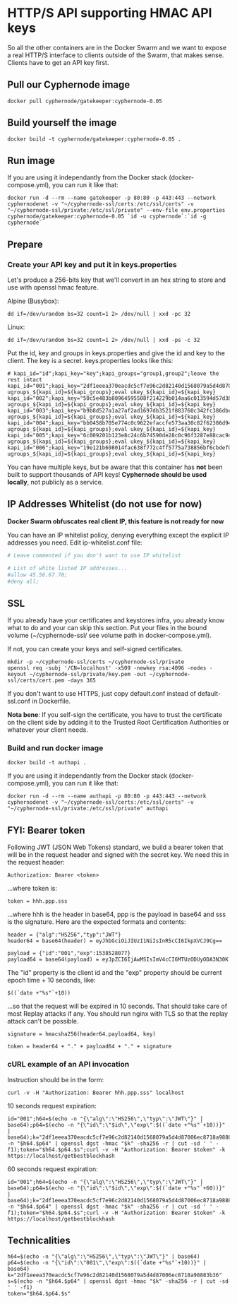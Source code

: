 # HTTP/S API supporting HMAC API keys

So all the other containers are in the Docker Swarm and we want to expose a real HTTP/S interface to clients outside of the Swarm, that makes sense.  Clients have to get an API key first.

## Pull our Cyphernode image

```shell
docker pull cyphernode/gatekeeper:cyphernode-0.05
```

## Build yourself the image

```shell
docker build -t cyphernode/gatekeeper:cyphernode-0.05 .
```

## Run image

If you are using it independantly from the Docker stack (docker-compose.yml), you can run it like that:

```shell
docker run -d --rm --name gatekeeper -p 80:80 -p 443:443 --network cyphernodenet -v "~/cyphernode-ssl/certs:/etc/ssl/certs" -v "~/cyphernode-ssl/private:/etc/ssl/private" --env-file env.properties cyphernode/gatekeeper:cyphernode-0.05 `id -u cyphernode`:`id -g cyphernode`
```

## Prepare

### Create your API key and put it in keys.properties

Let's produce a 256-bits key that we'll convert in an hex string to store and use with openssl hmac feature.

Alpine (Busybox):

```shell
dd if=/dev/urandom bs=32 count=1 2> /dev/null | xxd -pc 32
```

Linux:

```shell
dd if=/dev/urandom bs=32 count=1 2> /dev/null | xxd -ps -c 32
```

Put the id, key and groups in keys.properties and give the id and key to the client.  The key is a secret.  keys.properties looks like this:

```property
# kapi_id="id";kapi_key="key";kapi_groups="group1,group2";leave the rest intact
kapi_id="001";kapi_key="2df1eeea370eacdc5cf7e96c2d82140d1568079a5d4d87006ec8718a98883b36";kapi_groups="watcher";eval ugroups_${kapi_id}=${kapi_groups};eval ukey_${kapi_id}=${kapi_key}
kapi_id="002";kapi_key="50c5e483b80964595508f214229b014aa6c013594d57d38bcb841093a39f1d83";kapi_groups="watcher";eval ugroups_${kapi_id}=${kapi_groups};eval ukey_${kapi_id}=${kapi_key}
kapi_id="003";kapi_key="b9b8d527a1a27af2ad1697db3521f883760c342fc386dbc42c4efbb1a4d5e0af";kapi_groups="watcher,spender";eval ugroups_${kapi_id}=${kapi_groups};eval ukey_${kapi_id}=${kapi_key}
kapi_id="004";kapi_key="bb0458b705e774c0c9622efaccfe573aa30c82f62386d9435f04e9727cdc26fd";kapi_groups="watcher,spender";eval ugroups_${kapi_id}=${kapi_groups};eval ukey_${kapi_id}=${kapi_key}
kapi_id="005";kapi_key="6c009201b123e8c24c6b74590de28c0c96f3287e88cac9460a2173a53d73fb87";kapi_groups="watcher,spender,admin";eval ugroups_${kapi_id}=${kapi_groups};eval ukey_${kapi_id}=${kapi_key}
kapi_id="006";kapi_key="19e121b698014fac638f772c4ff5775a738856bf6cbdef0dc88971059c69da4b";kapi_groups="watcher,spender,admin";eval ugroups_${kapi_id}=${kapi_groups};eval ukey_${kapi_id}=${kapi_key}
```

You can have multiple keys, but be aware that this container has **not** been built to support thousands of API keys!  **Cyphernode should be used locally**, not publicly as a service.

## IP Addresses Whitelist (**do not use for now**)
**Docker Swarm obfuscates real client IP, this feature is not ready for now**

You can have an IP whitelist policy, denying everything except the explicit IP addresses you need.  Edit ip-whitelist.conf file:

```conf
# Leave commented if you don't want to use IP whitelist

# List of white listed IP addresses...
#allow 45.56.67.78;
#deny all;
```

## SSL

If you already have your certificates and keystores infra, you already know what to do and your can skip this section.  Put your files in the bound volume (~/cyphernode-ssl/ see volume path in docker-compose.yml).

If not, you can create your keys and self-signed certificates.

```shell
mkdir -p ~/cyphernode-ssl/certs ~/cyphernode-ssl/private
openssl req -subj '/CN=localhost' -x509 -newkey rsa:4096 -nodes -keyout ~/cyphernode-ssl/private/key.pem -out ~/cyphernode-ssl/certs/cert.pem -days 365
```

If you don't want to use HTTPS, just copy default.conf instead of default-ssl.conf in Dockerfile.

**Nota bene**: If you self-sign the certificate, you have to trust the certificate on the client side by adding it to the Trusted Root Certification Authorities or whatever your client needs.

### Build and run docker image

```shell
docker build -t authapi .
```

If you are using it independantly from the Docker stack (docker-compose.yml), you can run it like that:

```shell
docker run -d --rm --name authapi -p 80:80 -p 443:443 --network cyphernodenet -v "~/cyphernode-ssl/certs:/etc/ssl/certs" -v "~/cyphernode-ssl/private:/etc/ssl/private" authapi
```

## FYI: Bearer token

Following JWT (JSON Web Tokens) standard, we build a bearer token that will be in the request header and signed with the secret key.  We need this in the request header:

```shell
Authorization: Bearer <token>
```

...where token is:

```shell
token = hhh.ppp.sss
```

...where hhh is the header in base64, ppp is the payload in base64 and sss is the signature.  Here are the expected formats and contents:

```shell
header = {"alg":"HS256","typ":"JWT"}
header64 = base64(header) = eyJhbGciOiJIUzI1NiIsInR5cCI6IkpXVCJ9Cg==
```

```shell
payload = {"id":"001","exp":1538528077}
payload64 = base64(payload) = eyJpZCI6IjAwMSIsImV4cCI6MTUzODUyODA3N30K
```

The "id" property is the client id and the "exp" property should be current epoch time + 10 seconds, like:

```shell
$((`date +"%s"`+10))
```

...so that the request will be expired in 10 seconds.  That should take care of most Replay attacks if any.  You should run nginx with TLS so that the replay attack can't be possible.

```shell
signature = hmacsha256(header64.payload64, key)
```

```shell
token = header64 + "." + payload64 + "." + signature
```

### cURL example of an API invocation

Instruction should be in the form:

```shell
curl -v -H "Authorization: Bearer hhh.ppp.sss" localhost
```

10 seconds request expiration:

```shell
id="001";h64=$(echo -n "{\"alg\":\"HS256\",\"typ\":\"JWT\"}" | base64);p64=$(echo -n "{\"id\":\"$id\",\"exp\":$((`date +"%s"`+10))}" | base64);k="2df1eeea370eacdc5cf7e96c2d82140d1568079a5d4d87006ec8718a98883b36";s=$(echo -n "$h64.$p64" | openssl dgst -hmac "$k" -sha256 -r | cut -sd ' ' -f1);token="$h64.$p64.$s";curl -v -H "Authorization: Bearer $token" -k https://localhost/getbestblockhash
```

60 seconds request expiration:

```shell
id="001";h64=$(echo -n "{\"alg\":\"HS256\",\"typ\":\"JWT\"}" | base64);p64=$(echo -n "{\"id\":\"$id\",\"exp\":$((`date +"%s"`+60))}" | base64);k="2df1eeea370eacdc5cf7e96c2d82140d1568079a5d4d87006ec8718a98883b36";s=$(echo -n "$h64.$p64" | openssl dgst -hmac "$k" -sha256 -r | cut -sd ' ' -f1);token="$h64.$p64.$s";curl -v -H "Authorization: Bearer $token" -k https://localhost/getbestblockhash
```

## Technicalities

```shell
h64=$(echo -n "{\"alg\":\"HS256\",\"typ\":\"JWT\"}" | base64)
p64=$(echo -n "{\"id\":\"001\",\"exp\":$((`date +"%s"`+10))}" | base64)
k="2df1eeea370eacdc5cf7e96c2d82140d1568079a5d4d87006ec8718a98883b36"
s=$(echo -n "$h64.$p64" | openssl dgst -hmac "$k" -sha256 -r | cut -sd ' ' -f1)
token="$h64.$p64.$s"
```
